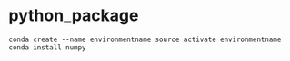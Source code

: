 # python_package

`
conda create --name environmentname
source activate environmentname
conda install numpy
`
